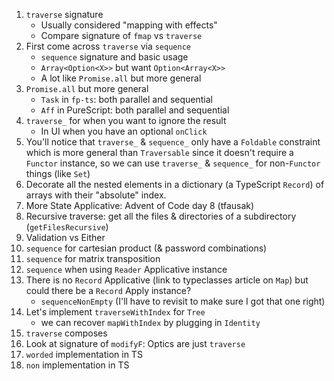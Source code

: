 1. `traverse` signature
   - Usually considered "mapping with effects"
   - Compare signature of `fmap` vs `traverse`
1. First come across `traverse` via `sequence`
   - `sequence` signature and basic usage
   - `Array<Option<X>>` but want `Option<Array<X>>`
   - A lot like `Promise.all` but more general
1. `Promise.all` but more general
   - `Task` in `fp-ts`: both parallel and sequential
   - `Aff` in PureScript: both parallel and sequential
3. `traverse_` for when you want to ignore the result
   - In UI when you have an optional `onClick`
1. You'll notice that `traverse_` & `sequence_` only have a `Foldable` constraint which is more general than `Traversable` since it doesn't require a `Functor` instance, so we can use `traverse_` & `sequence_` for non-`Functor` things (like `Set`)
1. Decorate all the nested elements in a dictionary (a TypeScript `Record`) of arrays with their "absolute" index.
1. More State Applicative: Advent of Code day 8 (tfausak) 
1. Recursive traverse: get all the files & directories of a subdirectory (`getFilesRecursive`)
1. Validation vs Either
1. `sequence` for cartesian product (& password combinations)
1. `sequence` for matrix transposition
1. `sequence` when using `Reader` Applicative instance
1. There is no `Record` Applicative (link to typeclasses article on `Map`) but could there be a `Record` Apply instance?
   - `sequenceNonEmpty` (I'll have to revisit to make sure I got that one right)
1. Let's implement `traverseWithIndex` for `Tree` 
   - we can recover `mapWithIndex` by plugging in `Identity`
2. `traverse` composes
4. Look at signature of `modifyF`: Optics are just `traverse`
5. `worded` implementation in TS
6. `non` implementation in TS
